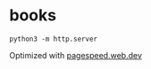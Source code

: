 # books

```
python3 -m http.server
```

Optimized with [pagespeed.web.dev](https://pagespeed.web.dev/analysis/https-mste-fan/xpb70bymwn?form_factor=mobile)
